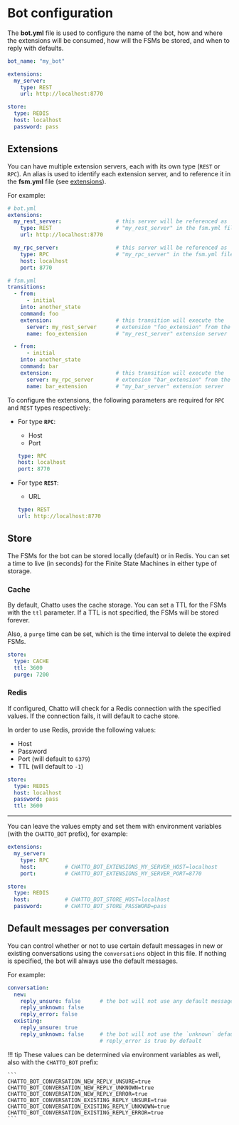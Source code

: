 # Bot configuration

The **bot.yml** file is used to configure the name of the bot, how and where the extensions will be consumed, how will the FSMs be stored, and when to reply with defaults.

```yaml
bot_name: "my_bot"

extensions:
  my_server:
    type: REST
    url: http://localhost:8770

store:
  type: REDIS
  host: localhost
  password: pass
```

## Extensions

You can have multiple extension servers, each with its own type (`REST` or `RPC`). An alias is used to identify each extension server, and to reference it in the **fsm.yml** file (see [extensions](/extensions)).

For example:

```yaml
# bot.yml
extensions:
  my_rest_server:                 # this server will be referenced as
    type: REST                    # "my_rest_server" in the fsm.yml file
    url: http://localhost:8770

  my_rpc_server:                  # this server will be referenced as
    type: RPC                     # "my_rpc_server" in the fsm.yml file
    host: localhost
    port: 8770
```

```yaml
# fsm.yml
transitions:
  - from:
      - initial
    into: another_state
    command: foo
    extension:                    # this transition will execute the
      server: my_rest_server      # extension "foo_extension" from the
      name: foo_extension         # "my_rest_server" extension server

  - from:
      - initial
    into: another_state
    command: bar
    extension:                    # this transition will execute the
      server: my_rpc_server       # extension "bar_extension" from the 
      name: bar_extension         # "my_bar_server" extension server
```

To configure the extensions, the following parameters are required for `RPC` and `REST` types respectively:

* For type **`RPC`**:
    * Host
    * Port

    ```yaml
    type: RPC
    host: localhost
    port: 8770
    ```
  
* For type **`REST`**:
    * URL
    
    ```yaml
    type: REST
    url: http://localhost:8770
    ```

## Store

The FSMs for the bot can be stored locally (default) or in Redis. You can set a time to live (in seconds) for the Finite State Machines in either type of storage.

### Cache

By default, Chatto uses the cache storage. You can set a TTL for the FSMs with the `ttl` parameter. If a TTL is not specified, the FSMs will be stored forever.

Also, a `purge` time can be set, which is the time interval to delete the expired FSMs.

```yaml
store:
  type: CACHE
  ttl: 3600
  purge: 7200
```

### Redis

If configured, Chatto will check for a Redis connection with the specified values. If the connection fails, it will default to cache store.

In order to use Redis, provide the following values:

* Host
* Password
* Port (will default to `6379`)
* TTL (will default to `-1`)

```yaml
store:
  type: REDIS
  host: localhost
  password: pass
  ttl: 3600
```

---
You can leave the values empty and set them with environment variables (with the `CHATTO_BOT` prefix), for example:

```yaml
extensions:
  my_server:
    type: RPC
    host:         # CHATTO_BOT_EXTENSIONS_MY_SERVER_HOST=localhost
    port:         # CHATTO_BOT_EXTENSIONS_MY_SERVER_PORT=8770

store:
  type: REDIS
  host:           # CHATTO_BOT_STORE_HOST=localhost
  password:       # CHATTO_BOT_STORE_PASSWORD=pass
```

## Default messages per conversation

You can control whether or not to use certain default messages in new or existing conversations using the `conversations` object in this file. If nothing is specified, the bot will always use the default messages.

For example:

```yaml
conversation:
  new:
    reply_unsure: false      # the bot will not use any default messages if the conversation is new
    reply_unknown: false
    reply_error: false
  existing:
    reply_unsure: true 
    reply_unknown: false     # the bot will not use the `unknown` default even in existing conversations
                             # reply_error is true by default
```

!!! tip
    These values can be determined via environment variables as well, also with the `CHATTO_BOT` prefix:

    ```
    CHATTO_BOT_CONVERSATION_NEW_REPLY_UNSURE=true
    CHATTO_BOT_CONVERSATION_NEW_REPLY_UNKNOWN=true
    CHATTO_BOT_CONVERSATION_NEW_REPLY_ERROR=true
    CHATTO_BOT_CONVERSATION_EXISTING_REPLY_UNSURE=true
    CHATTO_BOT_CONVERSATION_EXISTING_REPLY_UNKNOWN=true
    CHATTO_BOT_CONVERSATION_EXISTING_REPLY_ERROR=true
    ```
  